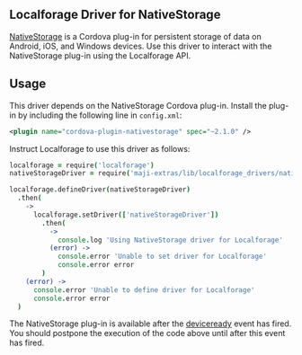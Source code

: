 ## Localforage Driver for NativeStorage

[NativeStorage](https://github.com/TheCocoaProject/cordova-plugin-nativestorage) is a Cordova plug-in for persistent storage of data on Android, iOS, and Windows devices.
Use this driver to interact with the NativeStorage plug-in using the Localforage API.

## Usage

This driver depends on the NativeStorage Cordova plug-in.
Install the plug-in by including the following line in `config.xml`:

```xml
<plugin name="cordova-plugin-nativestorage" spec="~2.1.0" />
```

Instruct Localforage to use this driver as follows:

```coffee
localforage = require('localforage')
nativeStorageDriver = require('maji-extras/lib/localforage_drivers/nativestorage_driver')

localforage.defineDriver(nativeStorageDriver)
  .then(
    ->
      localforage.setDriver(['nativeStorageDriver'])
        .then(
          ->
            console.log 'Using NativeStorage driver for Localforage'
          (error) ->
            console.error 'Unable to set driver for Localforage'
            console.error error
        )
    (error) ->
      console.error 'Unable to define driver for Localforage'
      console.error error
  )
```

The NativeStorage plug-in is available after the [deviceready](https://cordova.apache.org/docs/en/latest/cordova/events/events.html#deviceready) event has fired.
You should postpone the execution of the code above until after this event has fired.
